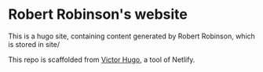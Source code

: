 # Robert Robinson's website

This is a hugo site, containing content generated by Robert Robinson, which is stored in site/

This repo is scaffolded from [Victor Hugo](https://github.com/netlify/victor-hugo), a tool of Netlify.

